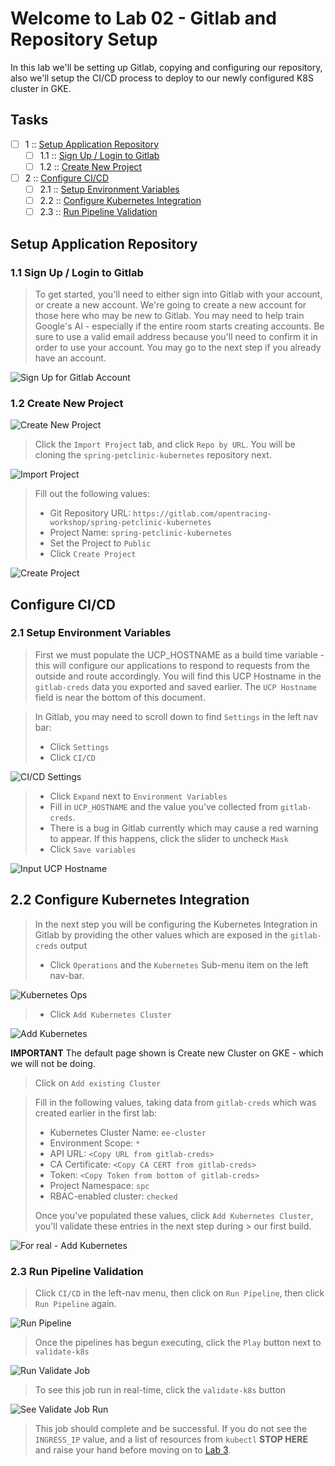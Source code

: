 Welcome to Lab 02 - Gitlab and Repository Setup
===

In this lab we'll be setting up Gitlab, copying and configuring our repository, also we'll setup the CI/CD process to deploy to our newly configured K8S cluster in GKE.

## Tasks

- [ ] 1 :: [Setup Application Repository](https://gitlab.com/opentracing-workshop/lab-notes/tree/master/lab-02#setup-application-repository)
  - [ ] 1.1 :: [Sign Up / Login to Gitlab](https://gitlab.com/opentracing-workshop/lab-notes/tree/master/lab-02#11-sign-up-login-to-gitlab)
  - [ ] 1.2 :: [Create New Project](https://gitlab.com/opentracing-workshop/lab-notes/tree/master/lab-02#12-create-new-project)
- [ ] 2 :: [Configure CI/CD](https://gitlab.com/opentracing-workshop/lab-notes/tree/master/lab-02#configure-cicd)
  - [ ] 2.1 :: [Setup Environment Variables](https://gitlab.com/opentracing-workshop/lab-notes/tree/master/lab-02#21-setup-environment-variables)
  - [ ] 2.2 :: [Configure Kubernetes Integration](https://gitlab.com/opentracing-workshop/lab-notes/tree/master/lab-02#22-configure-kubernetes-integration)
  - [ ] 2.3 :: [Run Pipeline Validation](https://gitlab.com/opentracing-workshop/lab-notes/tree/master/lab-02#23-run-pipeline-validation)

Setup Application Repository
---

### 1.1 Sign Up / Login to Gitlab

> To get started, you'll need to either sign into Gitlab with your account, or create a new account. We're going to create a new account for those here who may be new to Gitlab. You may need to help train Google's AI - especially if the entire room starts creating accounts. Be sure to use a valid email address because you'll need to confirm it in order to use your account. You may go to the next step if you already have an account.

![Sign Up for Gitlab Account](lab-02/images/img01.png)

### 1.2 Create New Project

![Create New Project](lab-02/images/img02.png)

> Click the `Import Project` tab, and click `Repo by URL`. You will be cloning the `spring-petclinic-kubernetes` repository next.

![Import Project](lab-02/images/img03.png)

> Fill out the following values:
>
> * Git Repository URL: `https://gitlab.com/opentracing-workshop/spring-petclinic-kubernetes`
> * Project Name: `spring-petclinic-kubernetes`
> * Set the Project to `Public`
> * Click `Create Project`

![Create Project](lab-02/images/img04.png)

Configure CI/CD
---

### 2.1 Setup Environment Variables

> First we must populate the UCP_HOSTNAME as a build time variable - this will configure our applications to respond to requests from the outside and route accordingly. You will find this UCP Hostname in the `gitlab-creds` data you exported and saved earlier. The `UCP Hostname` field is near the bottom of this document.

> In Gitlab, you may need to scroll down to find `Settings` in the left nav bar:
> 
> * Click `Settings`
> * Click `CI/CD`

![CI/CD Settings](lab-02/images/img05b.png)

> * Click `Expand` next to `Environment Variables`
> * Fill in `UCP_HOSTNAME` and the value you've collected from `gitlab-creds`.
> * There is a bug in Gitlab currently which may cause a red warning to appear. If this happens, click the slider to uncheck `Mask`
> * Click `Save variables`

![Input UCP Hostname]()

## 2.2 Configure Kubernetes Integration

> In the next step you will be configuring the Kubernetes Integration in Gitlab by providing the other values which are exposed in the `gitlab-creds` output
> 
> * Click `Operations` and the `Kubernetes` Sub-menu item on the left nav-bar.

![Kubernetes Ops](lab-02/images/img06a.png)

> * Click `Add Kubernetes Cluster`

![Add Kubernetes](lab-02/images/img06b.png)

**IMPORTANT** The default page shown is Create new Cluster on GKE - which we will not be doing.

> Click on `Add existing Cluster`

> Fill in the following values, taking data from `gitlab-creds` which was created earlier in the first lab:
> 
> * Kubernetes Cluster Name: `ee-cluster`
> * Environment Scope: `*`
> * API URL: `<Copy URL from gitlab-creds>`
> * CA Certificate: `<Copy CA CERT from gitlab-creds>`
> * Token: `<Copy Token from bottom of gitlab-creds>`
> * Project Namespace: `spc`
> * RBAC-enabled cluster: `checked`
> 
> Once you've populated these values, click `Add Kubernetes Cluster`, you'll validate these entries in the next step during > our first build.

![For real - Add Kubernetes](lab-02/images/img06c.png)

### 2.3 Run Pipeline Validation

> Click `CI/CD` in the left-nav menu, then click on `Run Pipeline`, then click `Run Pipeline` again.

![Run Pipeline](lab-02/images/img07a.png)

> Once the pipelines has begun executing, click the `Play` button next to `validate-k8s`

![Run Validate Job](lab-02/images/img07b.png)

> To see this job run in real-time, click the `validate-k8s` button

![See Validate Job Run](lab-02/images/img07c.png)

> This job should complete and be successful. If you do not see the `INGRESS_IP` value, and a list of resources from `kubectl` **STOP HERE** and raise your hand before moving on to [Lab 3]().